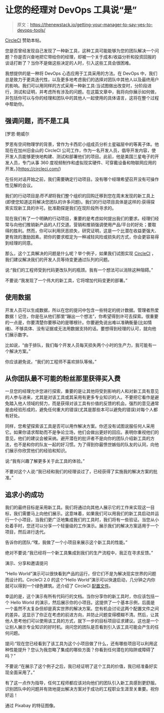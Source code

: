 # 让您的经理对 DevOps 工具说“是”

> 原文：<https://thenewstack.io/getting-your-manager-to-say-yes-to-devops-tools/>

[CircleCI](https://circleci.com/) 赞助本帖。

您是否曾经发现自己发现了一种新工具，这种工具可能能够为您的团队解决一个问题？你是否兴奋地把它带给你的经理，却被一个关于成本/收益分析和投资回报的谈话打断了？当你不是做这些决定的人时，引入这些工具会很困难。

我想提供的是一种将 DevOps 心态应用于工具采用的方法。在 DevOps 中，我们总是致力于更具迭代性，以及更多地考虑我们的选择对团队中其他人以及最终用户的影响。我们可以用同样的方式采用一种新工具:当试图做出改变时，分阶段进行，测试和证明，并考虑所有涉及的问题。在这篇文章中，我将向你展示如何做，并包括你可以与你的经理和团队中的其他人一起使用的具体语言，这将在整个过程中帮助你。

## 强调问题，而不是工具

 [罗恩·鲍威尔

罗恩有空间物理学的背景，曾作为卡西尼小组成员分析土星磁层中的等离子体。他现在在加州旧金山的 CircleCI 公司工作，作为一名开发人员，倡导开发内容，使开发人员能够更快地构建、测试和部署他们的项目。此前，他是美国三星电子的开发人员，专门从事 360 度视频制作和虚拟现实硬件、可穿戴设备和物联网应用的开发。](https://circleci.com/) 

在任何对话开始之前，我们需要确定行动项目。没有哪个经理希望召开没有可操作性见解的会议。

我们的行动项目是*而不是*将我们整个组织的回购迁移到您在周末发现的新工具上(即使您知道这将解决您团队的许多问题)。我们的行动项目具体是这样的:获得探索实现新工具的许可。批准勘探是我们在现阶段所寻求的。

现在我们有了一个明确的行动项目，重要的是考虑如何提出我们的要求。经理们经常与向他们推销新产品的人打交道。营销和推销强调使用产品/平台的好处；要取得的胜利。然而，你可以利用厌恶损失，研究证明，这是一个比潜在收益更强大、更有效的激励因素。把你的要求框定为一种减轻风险或损失的方式，你会更容易得到经理的同意。

那么，这个工具解决的问题是什么呢？举个例子，如果我们试图实现 [CircleCI](https://circleci.com/) ，我们建议解决我们的开发人员等待变更通过队列的问题。

说:“我们的工程师受到代码更改队列的瓶颈。我有一个想法可以消除这种阻碍。”

不要说:“我发现了一个伟大的新工具，它将增加代码变更的部署。”

## 使用数据

开发人员可以生成数据，所以在您的提问中包含一些特定的统计数据。管理者热爱数据！记住，你是在从他们那里“蹦出一个想法”，你希望得到许可去探索。很重要的一点是，你要清楚你要移动的是哪根针。你要避免说出难以准确衡量(比如情绪)、不够具体、没有证据或无法用数据支持的话。要想得到经理的认可，就向他们展示数字。

比如说，“由于排队，我们每个开发人员每天损失两个小时的生产力，我可能有一个解决方案。”

你应该避免说，“我们的工程师不喜欢排队等候。”

## 从你团队最不可能的粉丝那里获得买入费

一旦您的经理允许您进行探索，重要的是让其他将受到影响的人和对新工具有意见的人参与进来，尤其是对该工具或其采用有更多专业知识的人。不要把它看作是避免踏入他人领域的努力，而是获得对该工具有价值的反馈的机会。强烈的意见通常是由经验形成的，避免任何重大的错误(尤其是那些本可以避免的错误)对每个人都有好处。

同样，您希望探索该工具是否可以用作解决方案。你还没有试图说服任何人采用它。如果你请求帮助而不是争论立场，他们会做出更好的回应。表明你重视他们的意见，他们的建议会被采纳。避开潜在的批评者不是向你的团队介绍新工具的方法，也不是和你的队友一起的好习惯。为了得到你最愤世嫉俗的队友的认同，向他们展示你欣赏他们的经验和知识。

说:“我有兴趣了解更多关于此工具的体验。”

不要对这个人说:“我已经和我们的经理谈过了，已经获得了实施我的解决方案的批准。”

## 追求小的成功

我们的最终目标是采用新工具。我们将通过向其他人展示它的工作来实现这一目标，我们需要马上向他们展示。这意味着，如果我们可以用我们的新工具启动并运行一个小项目，当我们更广泛地集成我们的工具时，我们将有一些验证。当您从小处着手时，您还可以分享一个轻量级的工作演示。展示我们的解决方案适用于一个项目，然后进行迭代。

告诉你的团队:“嘿，我做了一个小项目来展示这个新工具的性能。”

绝对不要说:“我已经将一个新工具集成到我们的生产流程中，我正在寻求反馈。”

演示、分享和邀请提问

“Hello World”演示可以很快看到产品的运行，但它们不是为解决现实世界的问题而设计的。CircleCI 2.0 的这个“Hello World”演示可以快速启动，几分钟之内你就可以得到一个绿色建筑。还介绍了 CircleCI [配置文件](https://circleci.com/docs/2.0/configuration-reference/)。

幸运的是，这个演示有所有代码行的文档。当你分享你的新工具时，你应该包括一个 Hello World 的演示，然后展示你的小项目。这提供了一个基本示例，后面是一个虽然不太复杂但却是真实世界的解决方案。您有机会讨论这两个配置文件之间的差异。这显示了你正在考虑的前进方向，并防止问题变得模糊不清。然后，让其他人思考他们可以使用该工具的方式，就下一步的目标项目征求建议。这也是一个让别人展示专业知识的好时机。询问您的团队是否看到引入该工具可能会产生的任何问题。

提问:“现在您已经看到了该工具为这个小项目做了什么，还有哪些项目可以利用这种性能提升？您认为我忽略了集成的哪些方面？你看到任何潜在的陷阱或障碍了吗？”

不要说:“在展示了这个例子之后，我已经证明了这个工具的价值，我已经准备好实现全面采用了。”

有了这一点作为指导，任何工程师都应该对向他们的团队引入新工具感到更舒服。识别团队中的问题并有效地提出解决方案对于成功的工程职业生涯至关重要。祝你好运！

通过 Pixabay 的特征图像。

<svg xmlns:xlink="http://www.w3.org/1999/xlink" viewBox="0 0 68 31" version="1.1"><title>Group</title> <desc>Created with Sketch.</desc></svg>